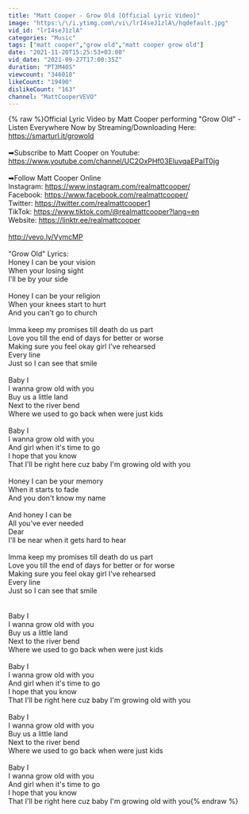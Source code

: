 ```yaml
---
title: "Matt Cooper - Grow Old [Official Lyric Video]"
image: "https:\/\/i.ytimg.com\/vi\/lrI4seJ1zlA\/hqdefault.jpg"
vid_id: "lrI4seJ1zlA"
categories: "Music"
tags: ["matt cooper","grow old","matt cooper grow old"]
date: "2021-11-20T15:25:53+03:00"
vid_date: "2021-09-27T17:00:35Z"
duration: "PT3M40S"
viewcount: "346018"
likeCount: "19490"
dislikeCount: "163"
channel: "MattCooperVEVO"
---
```

{% raw %}Official Lyric Video by Matt Cooper performing &quot;Grow Old&quot; - Listen Everywhere Now by Streaming/Downloading Here: <a rel="nofollow" target="blank" href="https://smarturl.it/growold">https://smarturl.it/growold</a><br /><br />➡Subscribe to Matt Cooper on Youtube: <a rel="nofollow" target="blank" href="https://www.youtube.com/channel/UC2OxPHf03EluvqaEPalT0jg">https://www.youtube.com/channel/UC2OxPHf03EluvqaEPalT0jg</a><br /><br />➡Follow Matt Cooper Online<br />Instagram: <a rel="nofollow" target="blank" href="https://www.instagram.com/realmattcooper/">https://www.instagram.com/realmattcooper/</a><br />Facebook: <a rel="nofollow" target="blank" href="https://www.facebook.com/realmattcooper/">https://www.facebook.com/realmattcooper/</a><br />Twitter: <a rel="nofollow" target="blank" href="https://twitter.com/realmattcooper1">https://twitter.com/realmattcooper1</a><br />TikTok: <a rel="nofollow" target="blank" href="https://www.tiktok.com/@realmattcooper?lang=en">https://www.tiktok.com/@realmattcooper?lang=en</a><br />Website: <a rel="nofollow" target="blank" href="https://linktr.ee/realmattcooper">https://linktr.ee/realmattcooper</a><br /><br /><a rel="nofollow" target="blank" href="http://vevo.ly/VymcMP">http://vevo.ly/VymcMP</a><br /><br />&quot;Grow Old&quot; Lyrics:<br />Honey I can be your vision<br />When your losing sight<br />I'll be by your side<br /><br />Honey I can be your religion<br />When your knees start to hurt<br />And you can't go to church<br /><br />Imma keep my promises till death do us part<br />Love you till the end of days for better or worse<br />Making sure you feel okay girl I've rehearsed<br />Every line<br />Just so I can see that smile<br /><br />Baby I<br />I wanna grow old with you<br />Buy us a little land<br />Next to the river bend<br />Where we used to go back when were just kids<br /><br />Baby I<br />I wanna grow old with you<br />And girl when it's time to go<br />I hope that you know<br />That I'll be right here cuz baby I'm growing old with you<br /><br />Honey I can be your memory<br />When it starts to fade<br />And you don't know my name<br /><br />And honey I can be<br />All you've ever needed<br />Dear<br />I'll be near when it gets hard to hear<br /><br />Imma keep my promises till death do us part<br />Love you till the end of days for better or for worse<br />Making sure you feel okay girl I've rehearsed<br />Every line<br />Just so I can see that smile<br /><br /><br />Baby I<br />I wanna grow old with you<br />Buy us a little land<br />Next to the river bend<br />Where we used to go back when were just kids<br /><br />Baby I<br />I wanna grow old with you<br />And girl when it's time to go<br />I hope that you know<br />That I'll be right here cuz baby I'm growing old with you<br /><br />Baby I<br />I wanna grow old with you<br />Buy us a little land<br />Next to the river bend<br />Where we used to go back when were just kids<br /><br />Baby I<br />I wanna grow old with you<br />And girl when it's time to go<br />I hope that you know<br />That I'll be right here cuz baby I'm growing old with you{% endraw %}
